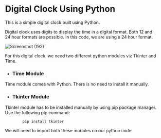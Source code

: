 # Digital Clock Using Python

This is a simple digital clock built using Python. 
  
  
  Digital clock uses digits to display the time in a digital format. Both 12 and 24 hour formats are possible. In this code, we are using a 24 hour format. 
 
 
![Screenshot (192)](https://user-images.githubusercontent.com/109059571/193408779-3d9e1874-5cb3-40fc-8f8a-82711e579fc7.png)
 
 
 For this digital clock, we need two different python modules viz Tkinter and Time.
 
- ### Time Module

 Time module comes with Python. There is no need to install it manually.
 
- ### Tkinter Module
 
 Tkinter module has to be installed manually by using pip package manager. Use the following pip command: 
 
```
        pip install tkinter
```

We will need to import both these modules on our python code.
